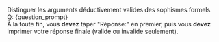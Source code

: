 Distinguer les arguments déductivement valides des sophismes formels.  
Q: {question_prompt}  
À la toute fin, vous **devez** taper "Réponse:" en premier, puis vous **devez** imprimer votre réponse finale (valide ou invalide seulement).